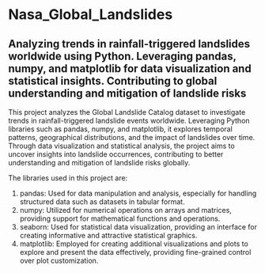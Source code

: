 # Nasa_Global_Landslides
Analyzing trends in rainfall-triggered landslides worldwide using Python. Leveraging pandas, numpy, and matplotlib for data visualization and statistical insights. Contributing to global understanding and mitigation of landslide risks
--------------------------------------------------------------------------------------------------------------------------------------------------------------------
This project analyzes the Global Landslide Catalog dataset to investigate trends in rainfall-triggered landslide events worldwide. Leveraging Python libraries such as pandas, numpy, and matplotlib, it explores temporal patterns, geographical distributions, and the impact of landslides over time. Through data visualization and statistical analysis, the project aims to uncover insights into landslide occurrences, contributing to better understanding and mitigation of landslide risks globally.

The libraries used in this project are:
1. pandas: Used for data manipulation and analysis, especially for handling structured data such as datasets in tabular format.
2. numpy: Utilized for numerical operations on arrays and matrices, providing support for mathematical functions and operations.
3. seaborn: Used for statistical data visualization, providing an interface for creating informative and attractive statistical graphics.
4. matplotlib: Employed for creating additional visualizations and plots to explore and present the data effectively, providing fine-grained control over plot 
   customization.
